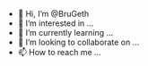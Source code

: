 - 👋 Hi, I’m @BruGeth
- 👀 I’m interested in ...
- 🌱 I’m currently learning ...
- 💞️ I’m looking to collaborate on ...
- 📫 How to reach me ...

<!---
BruGeth/BruGeth is a ✨ special ✨ repository because its `README.md` (this file) appears on your GitHub profile.
You can click the Preview link to take a look at your changes.
--->
